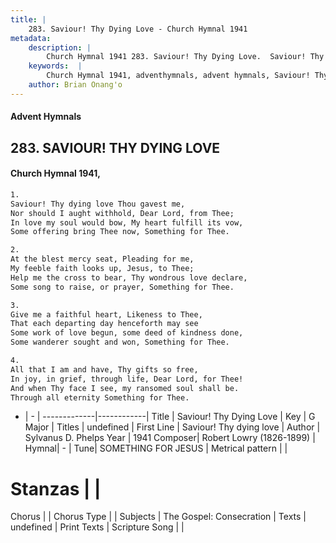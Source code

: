 ```yaml
---
title: |
    283. Saviour! Thy Dying Love - Church Hymnal 1941
metadata:
    description: |
        Church Hymnal 1941 283. Saviour! Thy Dying Love.  Saviour! Thy dying love Thou gavest me,  Nor should I aught withhold, Dear Lord, from Thee;  In love my soul would bow, My heart fulfill its vow,  Some offering bring Thee now, Something for Thee. 
    keywords:  |
        Church Hymnal 1941, adventhymnals, advent hymnals, Saviour! Thy Dying Love, Saviour! Thy dying love. 
    author: Brian Onang'o
---
```


#### Advent Hymnals
## 283. SAVIOUR! THY DYING LOVE
####  Church Hymnal 1941,

```txt
1.
Saviour! Thy dying love Thou gavest me, 
Nor should I aught withhold, Dear Lord, from Thee; 
In love my soul would bow, My heart fulfill its vow, 
Some offering bring Thee now, Something for Thee. 

2.
At the blest mercy seat, Pleading for me, 
My feeble faith looks up, Jesus, to Thee; 
Help me the cross to bear, Thy wondrous love declare, 
Some song to raise, or prayer, Something for Thee. 

3.
Give me a faithful heart, Likeness to Thee, 
That each departing day henceforth may see 
Some work of love begun, some deed of kindness done, 
Some wanderer sought and won, Something for Thee. 

4.
All that I am and have, Thy gifts so free, 
In joy, in grief, through life, Dear Lord, for Thee! 
And when Thy face I see, my ransomed soul shall be. 
Through all eternity Something for Thee.

```

- |   -  |
-------------|------------|
Title | Saviour! Thy Dying Love |
Key | G Major |
Titles | undefined |
First Line | Saviour! Thy dying love |
Author | Sylvanus D. Phelps
Year | 1941
Composer| Robert Lowry (1826-1899) |
Hymnal|  - |
Tune| SOMETHING FOR JESUS |
Metrical pattern | |
# Stanzas |  |
Chorus |  |
Chorus Type |  |
Subjects | The Gospel: Consecration |
Texts | undefined |
Print Texts | 
Scripture Song |  |
    
